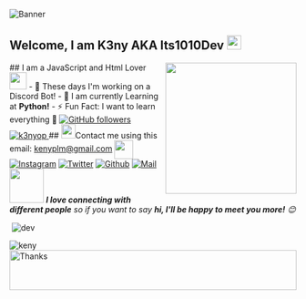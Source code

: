 ![Banner](https://images-ext-2.discordapp.net/external/JoHEsy4HiMTbkJXQe_crZvQ7wUb3gnxt5wLaDM_QMV8/%3Fsize%3D256%26f%3D.gif/https/cdn.discordapp.com/avatars/605111781370626069/a_4372e731cfdde737779be98fd56f8ed4.gif) <!-- welcome message --> <h2>Welcome, I am K3ny AKA Its1010Dev <img src="https://media.giphy.com/media/hvRJCLFzcasrR4ia7z/giphy.gif" width="25px"> </h2> <img align='right' src="https://media.giphy.com/media/M9gbBd9nbDrOTu1Mqx/giphy.gif" width="230"> ## I am a JavaScript and Html Lover <img src="https://media.giphy.com/media/WUlplcMpOCEmTGBtBW/giphy.gif" width="30"> - 🔭 These days I'm working on a Discord Bot! - 📙 I am currently Learning at **Python!** - ⚡ Fun Fact: I want to learn everything 🤣 <a href="https://github.com/its1010dev" target="_blank"> <img alt="GitHub followers" src="https://img.shields.io/github/followers/its1010dev?label=Github&style=flat"> </a> <a href="https://github.com/its1010dev" target="_blank"> <img src="https://komarev.com/ghpvc/?username=its1010dev&label=Profile%20views&color=0e75b6&style=flat" alt="k3nyop" /> </a> ## <img src="https://media.giphy.com/media/5WJ6SOKeNKrSzblU4R/giphy.gif" width="25">Contact me using this email: kenyplm@gmail.com <img align="center" src="https://github.com/rajput2107/rajput2107/blob/master/Assets/Handshake.gif" height="33px" /> [![Instagram](https://img.shields.io/badge/Instagram-E4405F?style=for-the-badge&logo=instagram&logoColor=white)](https://www.instagram.com/imk3nyyy/) [![Twitter](https://img.shields.io/badge/Twitter-1DA1F2?style=for-the-badge&logo=twitter&logoColor=white)](https://twitter.com/k3nyop) [![Github](https://img.shields.io/badge/GitHub-100000?style=for-the-badge&logo=github&logoColor=white)](https://github.com/its1010dev) [![Mail](https://img.shields.io/badge/Gmail-D14836?style=for-the-badge&logo=gmail&logoColor=white)](mailto:kenyplm@gmail.com) <!-- [![Discord](https://img.shields.io/badge/Discord-7289DA?style=for-the-badge&logo=discord&logoColor=white)](https://discord.com/) --> <img src="https://media.giphy.com/media/LnQjpWaON8nhr21vNW/giphy.gif" width="60"> <em><b>I love connecting with different people</b> so if you want to say <b>hi, I'll be happy to meet you more!</b> 😊</em> <!-- This is repo start dasbord --> <p>&nbsp;<img align="center" src="https://github-readme-stats.vercel.app/api?username=its1010dev&show_icons=true&theme=cobalt&title_color=3cb480&locale=en" alt="dev" /></p> <p><img align="left" src="https://github-readme-stats.vercel.app/api/top-langs?username=its1010dev&show_icons=true&theme=cobalt&title_color=3cb480&locale=en&layout=compact" alt="keny" /></p> <img align='center' height="70" alt="Thanks" width="100%" src="https://images-ext-2.discordapp.net/external/oKFOVY77TnyMSuRH7NzFNkuHBLDafhQRk_wr8J3juDc/%3Fsize%3D4096/https/cdn.discordapp.com/emojis/808840944190488576.gif"/> 
